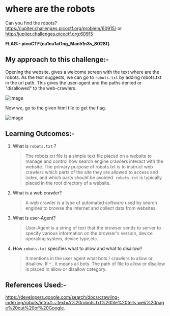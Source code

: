 # where are the robots
Can you find the robots? https://jupiter.challenges.picoctf.org/problem/60915/ or http://jupiter.challenges.picoctf.org:60915

**FLAG:- picoCTF{ca1cu1at1ng_Mach1n3s_8028f}**

## My approach to this challenge:- 

Opening the website, gives a welcome screen with the text where are the robots. As the text suggests, we can go to `robots.txt` by adding robots.txt in the url path. This gives the user-agent and the paths denied or "disallowed" to the web-crawlers.

![image](https://github.com/user-attachments/assets/092515f9-f514-4e12-ab1f-607982f3119a)

Now we, go to the given html file to get the flag.

![image](https://github.com/user-attachments/assets/7db9889e-3dfe-472e-a84c-4984920bb981)

## Learning Outcomes:-
1. What is `robots.txt` ?
   > The robots.txt file is a simple text file placed on a website to manage and control how search engine crawlers interact with the website. The primary purpose of robots.txt is to instruct web crawlers which parts of the site they are allowed to access and index, and which parts should be avoided.
   > `robots.txt` is typically placed in the root directory of a website.
2. What is a web crawler?
   > A web crawler is a type of automated software used by search engines to browse the internet and collect data from websites.
3. What is user-Agent?
   > User-Agent is a string of text that the browser sends to server to specify various information on the browser's version, device operating system, device type,etc.
4. How `robots.txt` specifies what to allow and what to disallow?
   > It mentions in the user agent what bots / crawlers to allow or disallow. If `*` , it means all bots.
   > The path of file to allow or disallow is placed in allow or disallow category.

## References Used:-

https://developers.google.com/search/docs/crawling-indexing/robots/intro#:~:text=A%20robots.txt%20file%20tells,web%20page%20out%20of%20Google.
